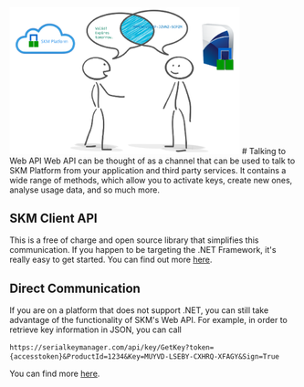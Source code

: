 <img src="/images/web-api-illustration.png" width="80%"/>
# Talking to Web API
Web API can be thought of as a channel that can be used to talk to SKM Platform from
your application and third party services. It contains a wide range of methods, which allow you to activate keys, create new ones,
analyse usage data, and so much more.

## SKM Client API
This is a free of charge and open source library that simplifies this communication. 
If you happen to be targeting the .NET Framework, it's really easy to get started.
 You can find out more [here](https://support.serialkeymanager.com/kb/skgl-extension-api).

## Direct Communication 
If you are on a platform that does not support .NET,
you can still take advantage of the functionality of SKM's Web API.
For example, in order to retrieve key information in JSON, you can call
```
https://serialkeymanager.com/api/key/GetKey?token={accesstoken}&ProductId=1234&Key=MUYVD-LSEBY-CXHRQ-XFAGY&Sign=True
```
You can find more [here](https://serialkeymanager.com/docs/api/v3/).